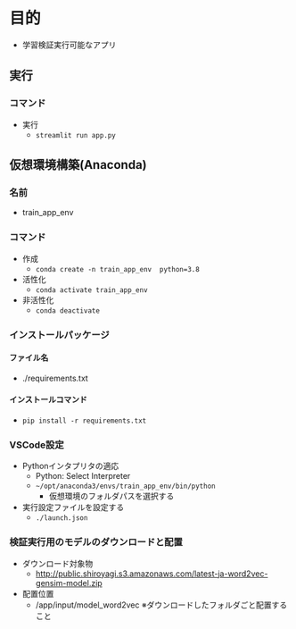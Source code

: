 # 目的
- 学習検証実行可能なアプリ
## 実行
### コマンド
- 実行
  - `streamlit run app.py`
## 仮想環境構築(Anaconda)
### 名前
- train_app_env
### コマンド
- 作成
  - `conda create -n train_app_env  python=3.8`
- 活性化
  - `conda activate train_app_env`
- 非活性化
  - `conda deactivate`
### インストールパッケージ
#### ファイル名
- ./requirements.txt
#### インストールコマンド
- `pip install -r requirements.txt`
### VSCode設定
- Pythonインタプリタの適応
  - Python: Select Interpreter
  - `~/opt/anaconda3/envs/train_app_env/bin/python`
    - 仮想環境のフォルダパスを選択する
- 実行設定ファイルを設定する
  - `./launch.json`
### 検証実行用のモデルのダウンロードと配置
- ダウンロード対象物
  - http://public.shiroyagi.s3.amazonaws.com/latest-ja-word2vec-gensim-model.zip
- 配置位置
  - /app/input/model_word2vec
  ※ダウンロードしたフォルダごと配置すること